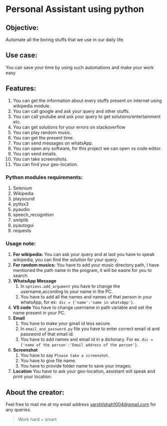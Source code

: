 # Personal Assistant using python

## Objective:
Automate all the boring stuffs that we use in our daily life.

## Use case:
You can save your time by using such automations and make your work easy

## Features:
1. You can get the information about every stuffs present on internet using wikipedia module.
2. You can call google and ask your query and other stuffs.
3. You can call youtube and ask your query to get solutions/entertainment etc.
4. You can get solutions for your errors on stackoverflow
5. You can play random music.
6. You can get the present time.
7. You can send messages on whatsApp.
8. You can open any software, for this project we can open vs code editor.
9. You can send emails.
10. You can take screenshots.
11. You can find your geo-location.

### Python modules requirements:
1. Selenium
2. Wikipedia
3. playsound
4. pyttsx3
5. pyaudio
6. speech_recognition
7. smtplib
8. pyautogui
9. requests

### Usage note:
1. **For wikipedia:**
    You can ask your query and at last you have to speak wikipedia, you can find the solution for your query.
2. **For random musics:**
    You have to add your music directory path, I have mentioned the path name in the program, it will be easire for you to search.
3. **WhatsApp Message**
    1. In `options.add_argument` you have to change the username,according to your name in the PC.
    2. You have to add all the names and names of that person in your whatsApp, for ex:` dic = {'name':'name in whatsApp'}`.
4. **VS code**
    You have to change username in path variable and set the name present in your PC.
5. **Email**
    1. You have to make your gmail id less secure.
    2. In `email_and_password.py` file you have to enter correct email id and password of that email id.
    3. You have to add names and email id in a dictonary.
    For ex. `dic = {'name of the person':'Email address of the person'}`.
6. **Screenshot**
    1. You have to say `Please take a screenshot`.
    2. You have to give file name.
    3. You have to provide folder name to save your images.
7. **Location**
    You have to ask your geo-location, assistant will speak and print your location.

## About the creator:
Feel free to mail me at my email address [varshilshah1004@gmail.com](mailto:varshilshah1004@gmail.com "Varshil Shah") for any queries.

>Work hard + smart

